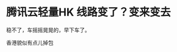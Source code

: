 # 腾讯云轻量HK 线路变了？变来变去


稳不了，车摇摇晃晃的，早下车了。

香港貌似有点儿掉包<img id="aimg_MYWFF" onclick="zoom(this, this.src, 0, 0, 0)" class="zoom" src="https://cdn.jsdelivr.net/gh/hishis/forum-master/public/images/patch.gif" onmouseover="img_onmouseoverfunc(this)" onload="thumbImg(this)" border="0" alt="" />

